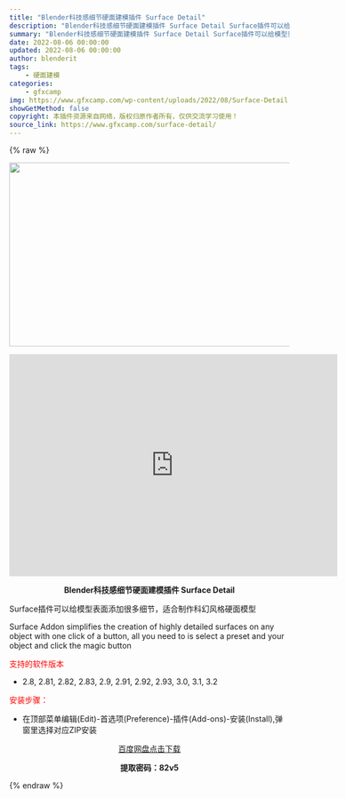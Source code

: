 ```yaml
---
title: "Blender科技感细节硬面建模插件 Surface Detail"
description: "Blender科技感细节硬面建模插件 Surface Detail Surface插件可以给模型表面添加很多细节，适合制作科幻风格硬面模型 Surface Addon simplifies the c..."
summary: "Blender科技感细节硬面建模插件 Surface Detail Surface插件可以给模型表面添加很多细节，适合制作科幻风格硬面模型 Surface Addon simplifies the c..."
date: 2022-08-06 00:00:00
updated: 2022-08-06 00:00:00
author: blenderit
tags: 
    - 硬面建模
categories:
    - gfxcamp
img: https://www.gfxcamp.com/wp-content/uploads/2022/08/Surface-Detail.jpg
showGetMethod: false
copyright: 本插件资源来自网络，版权归原作者所有，仅供交流学习使用！
source_link: https://www.gfxcamp.com/surface-detail/
---
```


{% raw %}
<div><p><img decoding="async" class="aligncenter size-full wp-image-105736" src="https://www.gfxcamp.com/wp-content/uploads/2022/08/Surface-Detail.jpg" data-src="https://www.gfxcamp.com/wp-content/uploads/2022/08/Surface-Detail.jpg" alt="" width="590" height="331" data-srcset="https://www.gfxcamp.com/wp-content/uploads/2022/08/Surface-Detail.jpg 590w, https://www.gfxcamp.com/wp-content/uploads/2022/08/Surface-Detail-150x84.jpg 150w" data-sizes="(max-width: 590px) 100vw, 590px"></p><p style="text-align: center;"><strong><iframe loading="lazy" src="https://player.youku.com/embed/XNTg5MjgwOTM0NA==" width="590" height="400" frameborder="0" allowfullscreen="allowfullscreen" data-mce-fragment="1"></iframe></strong></p><p style="text-align: center;"><strong>Blender科技感细节硬面建模插件 Surface Detail</strong></p><p>Surface插件可以给模型表面添加很多细节，适合制作科幻风格硬面模型</p><p>Surface Addon simplifies the creation of highly detailed surfaces on any object with one click of a button, all you need to is select a preset and your object and click the magic button</p><p><span style="color: #ff0000;">支持的软件版本</span></p><ul>
<li>2.8, 2.81, 2.82, 2.83, 2.9, 2.91, 2.92, 2.93, 3.0, 3.1, 3.2</li>
</ul><p><span style="color: #ff0000;">安装步骤：</span></p><ul>
<li>在顶部菜单编辑(Edit)-首选项(Preference)-插件(Add-ons)-安装(Install),弹窗里选择对应ZIP安装</li>
</ul><p style="text-align: center;"><a class="maxbutton-3 maxbutton maxbutton-baidu" target="_blank" rel="noopener" href="https://pan.baidu.com/s/17Em27ppuySxFiPKHbHNrAA?pwd=82v5"><span class="mb-text">百度网盘点击下载</span></a></p><p style="text-align: center;"><strong>提取密码：82v5</strong></p></div>
<div style="display: none">gfxcamp</div>
{% endraw %}